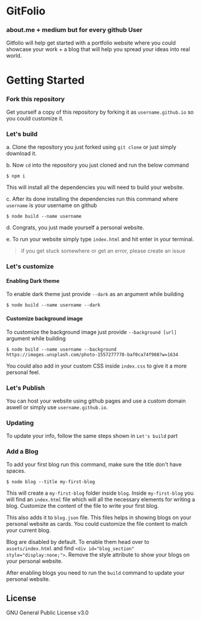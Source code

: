 # GitFolio

### about.me + medium but for every github User

Gitfolio will help get started with a portfolio website where you could showcase your work + a blog that will help you spread your ideas into  real world.

# Getting Started

### Fork this repository

Get yourself a copy of this repository by forking it as `username.github.io` so you could customize it.

### Let's build

a. Clone the repository you just forked using ``git clone`` or just simply download it.

b. Now ``cd`` into the repository you just cloned and run the below command

```
$ npm i
```

This will install all the dependencies you will need to build your website.

c. After its done installing the dependencies run this command where `username` is your username on github

```
$ node build --name username
```

d. Congrats, you just made yourself a personal website. 

e. To run your website simply type `index.html` and hit enter in your terminal.

> if you get stuck somewhere or get an error, please create an issue

### Let's customize

#### Enabling Dark theme

To enable dark theme just provide `--dark` as an argument while building

```
$ node build --name username --dark
```

#### Customize background image

To customize the background image just provide `--background [url]` argument while building

```
$ node build --name username --background https://images.unsplash.com/photo-1557277770-baf0ca74f908?w=1634
```

You could also add in your custom CSS inside `index.css` to give it a more personal feel.


### Let's Publish

You can host your website using github pages and use a custom domain aswell or simply use `username.github.io`.


### Updating

To update your info, follow the same steps shown in `Let's build` part


### Add a Blog

To add your first blog run this command, make sure the title don't have spaces.

```
$ node blog --title my-first-blog
```

This will create a `my-first-blog` folder inside `blog`. Inside `my-first-blog` you will find an `index.html` file which will all the necessary elements for writing a blog. Customize the content of the file to write your first blog.

This also adds it to `blog.json` file. This files helps in showing blogs on your personal website as cards. You could customize the file content to match your current blog.

Blog are disabled by default. To enable them head over to `assets/index.html` and find `<div id="blog_section" style="display:none;">`. Remove the style attribute to show your blogs on your personal website.

After enabling blogs you need to run the `build` command to update your personal website.


## License
GNU General Public License v3.0
